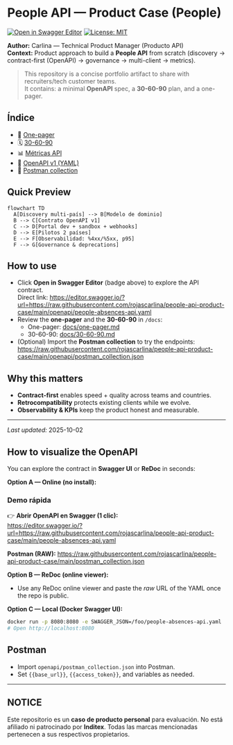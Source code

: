 # People API — Product Case (People)

[![Open in Swagger Editor](https://img.shields.io/badge/Open%20in-Swagger%20Editor-85EA2D?logo=swagger&logoColor=white)](https://editor.swagger.io/?url=https://raw.githubusercontent.com/rojascarlina/people-api-product-case/main/openapi/people-absences-api.yaml)
[![License: MIT](https://img.shields.io/badge/License-MIT-blue.svg)](LICENSE)

**Author:** Carlina — Technical Product Manager (Producto API)  
**Context:** Product approach to build a **People API** from scratch (discovery → contract-first (OpenAPI) → governance → multi-client → metrics).

> This repository is a concise portfolio artifact to share with recruiters/tech customer teams.  
> It contains: a minimal **OpenAPI** spec, a **30-60-90** plan, and a one-pager.

## Índice
- 📄 [One-pager](docs/one-pager.md)
- 🗓️ [30-60-90](docs/30-60-90.md)
- 📊 [Métricas API](docs/metrics.md)
- 🔐 [OpenAPI v1 (YAML)](openapi/people-absences-api.yaml)
- 🔧 [Postman collection](openapi/postman_collection.json)

## Quick Preview
```mermaid
flowchart TD
  A[Discovery multi-país] --> B[Modelo de dominio]
  B --> C[Contrato OpenAPI v1]
  C --> D[Portal dev + sandbox + webhooks]
  D --> E[Pilotos 2 países]
  E --> F[Observabilidad: %4xx/%5xx, p95]
  F --> G[Governance & deprecations]
```

## How to use

- Click **Open in Swagger Editor** (badge above) to explore the API contract.  
  Direct link: https://editor.swagger.io/?url=https://raw.githubusercontent.com/rojascarlina/people-api-product-case/main/openapi/people-absences-api.yaml
- Review the **one-pager** and the **30-60-90** in `/docs`:
  - One-pager: [docs/one-pager.md](docs/one-pager.md)
  - 30-60-90: [docs/30-60-90.md](docs/30-60-90.md)
- (Optional) Import the **Postman collection** to try the endpoints:
  https://raw.githubusercontent.com/rojascarlina/people-api-product-case/main/openapi/postman_collection.json


## Why this matters
- **Contract‑first** enables speed + quality across teams and countries.  
- **Retrocompatibility** protects existing clients while we evolve.  
- **Observability & KPIs** keep the product honest and measurable.

---

*Last updated:* 2025-10-02

## How to visualize the OpenAPI
You can explore the contract in **Swagger UI** or **ReDoc** in seconds:

**Option A — Online (no install):**
### Demo rápida

👉 **Abrir OpenAPI en Swagger (1 clic):**  
https://editor.swagger.io/?url=https://raw.githubusercontent.com/rojascarlina/people-api-product-case/main/people-absences-api.yaml

**Postman (RAW):** https://raw.githubusercontent.com/rojascarlina/people-api-product-case/main/postman_collection.json


**Option B — ReDoc (online viewer):**
- Use any ReDoc online viewer and paste the *raw* URL of the YAML once the repo is public.

**Option C — Local (Docker Swagger UI):**
```bash
docker run -p 8080:8080 -e SWAGGER_JSON=/foo/people-absences-api.yaml       -v $(pwd)/openapi:/foo swaggerapi/swagger-ui
# Open http://localhost:8080
```

## Postman
- Import `openapi/postman_collection.json` into Postman.
- Set `{{base_url}}`, `{{access_token}}`, and variables as needed.
---

## NOTICE
Este repositorio es un **caso de producto personal** para evaluación.
No está afiliado ni patrocinado por **Inditex**. Todas las marcas mencionadas
pertenecen a sus respectivos propietarios.
